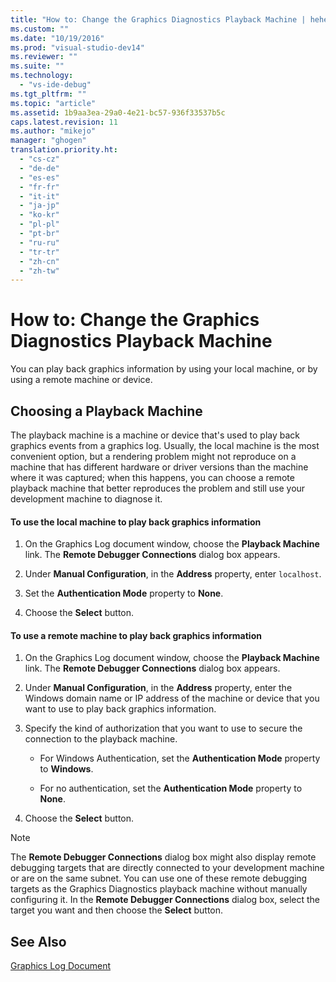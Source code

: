 ```yaml
---
title: "How to: Change the Graphics Diagnostics Playback Machine | hehe"
ms.custom: ""
ms.date: "10/19/2016"
ms.prod: "visual-studio-dev14"
ms.reviewer: ""
ms.suite: ""
ms.technology: 
  - "vs-ide-debug"
ms.tgt_pltfrm: ""
ms.topic: "article"
ms.assetid: 1b9aa3ea-29a0-4e21-bc57-936f33537b5c
caps.latest.revision: 11
ms.author: "mikejo"
manager: "ghogen"
translation.priority.ht: 
  - "cs-cz"
  - "de-de"
  - "es-es"
  - "fr-fr"
  - "it-it"
  - "ja-jp"
  - "ko-kr"
  - "pl-pl"
  - "pt-br"
  - "ru-ru"
  - "tr-tr"
  - "zh-cn"
  - "zh-tw"
---
```

# How to: Change the Graphics Diagnostics Playback Machine
You can play back graphics information by using your local machine, or by using a remote machine or device.  
  
## Choosing a Playback Machine  
 The playback machine is a machine or device that's used to play back graphics events from a graphics log. Usually, the local machine is the most convenient option, but a rendering problem might not reproduce on a machine that has different hardware or driver versions than the machine where it was captured; when this happens, you can choose a remote playback machine that better reproduces the problem and still use your development machine to diagnose it.  
  
#### To use the local machine to play back graphics information  
  
1.  On the Graphics Log document window, choose the **Playback Machine** link. The **Remote Debugger Connections** dialog box appears.  
  
2.  Under **Manual Configuration**, in the **Address** property, enter `localhost`.  
  
3.  Set the **Authentication Mode** property to **None**.  
  
4.  Choose the **Select** button.  
  
#### To use a remote machine to play back graphics information  
  
1.  On the Graphics Log document window, choose the **Playback Machine** link. The **Remote Debugger Connections** dialog box appears.  
  
2.  Under **Manual Configuration**, in the **Address** property, enter the Windows domain name or IP address of the machine or device that you want to use to play back graphics information.  
  
3.  Specify the kind of authorization that you want to use to secure the connection to the playback machine.  
  
    -   For Windows Authentication, set the **Authentication Mode** property to **Windows**.  
  
    -   For no authentication, set the **Authentication Mode** property to **None**.  
  
4.  Choose the **Select** button.  
  
> [!NOTE]
>  The **Remote Debugger Connections** dialog box might also display remote debugging targets that are directly connected to your development machine or are on the same subnet. You can use one of these remote debugging targets as the Graphics Diagnostics playback machine without manually configuring it. In the **Remote Debugger Connections** dialog box, select the target you want and then choose the **Select** button.  
  
## See Also  
 [Graphics Log Document](../debugger/graphics-log-document.md)